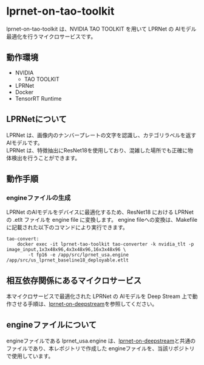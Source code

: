 # lprnet-on-tao-toolkit
lprnet-on-tao-toolkit は、NVIDIA TAO TOOLKIT を用いて LPRNet の AIモデル最適化を行うマイクロサービスです。  

## 動作環境
- NVIDIA 
    - TAO TOOLKIT
- LPRNet
- Docker
- TensorRT Runtime

## LPRNetについて
LPRNet は、画像内のナンバープレートの文字を認識し、カテゴリラベルを返すAIモデルです。  
LPRNet は、特徴抽出にResNet18を使用しており、混雑した場所でも正確に物体検出を行うことができます。

## 動作手順

### engineファイルの生成
LPRNet のAIモデルをデバイスに最適化するため、ResNet18 における LPRNet の .etlt ファイルを engine file に変換します。
engine fileへの変換は、Makefile に記載された以下のコマンドにより実行できます。

```
tao-convert:
	docker exec -it lprnet-tao-toolkit tao-converter -k nvidia_tlt -p image_input,1x3x48x96,4x3x48x96,16x3x48x96 \
		-t fp16 -e /app/src/lprnet_usa.engine /app/src/us_lprnet_baseline18_deployable.etlt
```

## 相互依存関係にあるマイクロサービス  
本マイクロサービスで最適化された LPRNet の AIモデルを Deep Stream 上で動作させる手順は、[lprnet-on-deepstream](https://github.com/latonaio/lprnet-on-deepstream)を参照してください。  

## engineファイルについて
engineファイルである lprnet_usa.engine は、[lprnet-on-deepstream](https://github.com/latonaio/lprnet-on-deepstream)と共通のファイルであり、本レポジトリで作成した engineファイルを、当該リポジトリで使用しています。  
